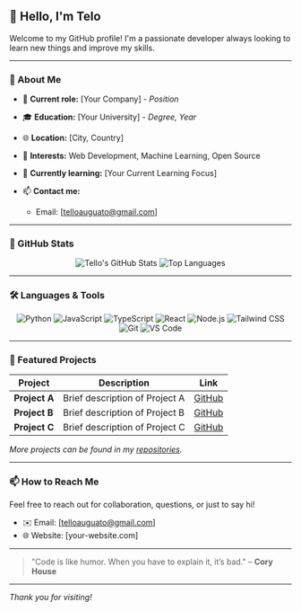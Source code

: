 ## 👋 Hello, I'm **Telo**

Welcome to my GitHub profile! I'm a passionate developer always looking to learn new things and improve my skills.

---

### 💼 About Me

* 🔭 **Current role:** \[Your Company] - *Position*
* 🎓 **Education:** \[Your University] - *Degree, Year*
* 🌐 **Location:** \[City, Country]
* 🌟 **Interests:** Web Development, Machine Learning, Open Source
* 🌱 **Currently learning:** \[Your Current Learning Focus]
* 📫 **Contact me:**

  * Email: \[[telloauguato@gmail.com](mailto:telloauguato@gmail.com)]

---

### 🚀 GitHub Stats

<p align="center">
  <img src="https://github-readme-stats.vercel.app/api?username=telloauguato&show_icons=true&theme=radical" alt="Tello's GitHub Stats" />
  <img src="https://github-readme-stats.vercel.app/api/top-langs/?username=telloauguato&hide_progress=true&theme=radical" alt="Top Languages" />
</p>

---

### 🛠️ Languages & Tools

<p align="center">
  <img alt="Python" src="https://img.shields.io/badge/-Python-000?&logo=Python&style=for-the-badge" />
  <img alt="JavaScript" src="https://img.shields.io/badge/-JavaScript-000?&logo=JavaScript&style=for-the-badge" />
  <img alt="TypeScript" src="https://img.shields.io/badge/-TypeScript-000?&logo=TypeScript&style=for-the-badge" />
  <img alt="React" src="https://img.shields.io/badge/-React-000?&logo=React&style=for-the-badge" />
  <img alt="Node.js" src="https://img.shields.io/badge/-Node.js-000?&logo=Node.js&style=for-the-badge" />
  <img alt="Tailwind CSS" src="https://img.shields.io/badge/-Tailwind%20CSS-000?&logo=Tailwind-CSS&style=for-the-badge" />
  <img alt="Git" src="https://img.shields.io/badge/-Git-000?&logo=Git&style=for-the-badge" />
  <img alt="VS Code" src="https://img.shields.io/badge/-VS%20Code-000?&logo=Visual-Studio-Code&style=for-the-badge" />
</p>

---

### 📂 Featured Projects

| Project       | Description                    | Link        |
| ------------- | ------------------------------ | ----------- |
| **Project A** | Brief description of Project A | [GitHub](#) |
| **Project B** | Brief description of Project B | [GitHub](#) |
| **Project C** | Brief description of Project C | [GitHub](#) |

*More projects can be found in my [repositories](https://github.com/telloauguato?tab=repositories).*

---

### 📫 How to Reach Me

Feel free to reach out for collaboration, questions, or just to say hi!

* ✉️ Email: \[[telloauguato@gmail.com](mailto:telloauguato@gmail.com)]
* 🌐 Website: \[your-website.com]

---

> "Code is like humor. When you have to explain it, it’s bad." – **Cory House**

---

*Thank you for visiting!*
